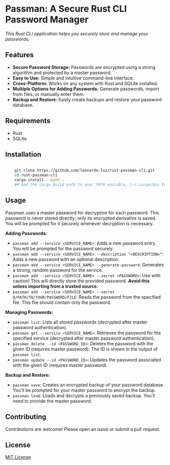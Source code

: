 # Passman: A Secure Rust CLI Password Manager

*This Rust CLI application helps you securely store and manage your passwords.*

## Features

* **Secure Password Storage:**  Passwords are encrypted using a strong algorithm and protected by a master password.
* **Easy to Use:**  Simple and intuitive command-line interface.
* **Cross-Platform:** Works on any system with Rust and SQLite installed.
* **Multiple Options for Adding Passwords:** Generate passwords, import from files, or manually enter them.
* **Backup and Restore:**  Easily create backups and restore your password database.

## Requirements

* Rust
* SQLite

## Installation

```sh

    git clone https://github.com/leonardo-luz/rust-passman-cli.git
    cd rust-passman-cli
    cargo install --path .
    ## Add the cargo build path to your PATH variable, (~/.cargo/bin for linux)

```

## Usage

Passman uses a master password for decryption for each password. This password is never stored directly; only its encrypted derivative is saved. You will be prompted for it securely whenever decryption is necessary.

**Adding Passwords:**

* `passman add --service <SERVICE_NAME>`: Adds a new password entry.  You will be prompted for the password securely.
* `passman add --service <SERVICE_NAME> --description "<DESCRIPTION>"`: Adds a new password with an optional description.
* `passman add --service <SERVICE_NAME> --generate-password`: Generates a strong, random password for the service.
* `passman add --service <SERVICE_NAME> --secret <PASSWORD>`:  Use with caution! This will directly store the provided password.  **Avoid this unless importing from a trusted source.**
* `passman add --service <SERVICE_NAME> --secret @/PATH/TO/YOUR/PASSWORD/FILE`: Reads the password from the specified file.  This file should contain only the password.


**Managing Passwords:**

* `passman list`: Lists all stored passwords (decrypted after master password authentication).
* `passman get --service <SERVICE_NAME>`: Retrieves the password for the specified service (decrypted after master password authentication).
* `passman delete --id <PASSWORD_ID>`: Deletes the password with the given ID (requires master password).  The ID is shown in the output of `passman list`.
* `passman update --id <PASSWORD_ID>`:  Updates the password associated with the given ID (requires master password).


**Backup and Restore:**

* `passman save`: Creates an encrypted backup of your password database. You'll be prompted for your master password to encrypt the backup.
* `passman load`: Loads and decrypts a previously saved backup.  You'll need to provide the master password.

## Contributing

Contributions are welcome! Please open an issue or submit a pull request.

## License

[MIT License](./LICENSE.md)
